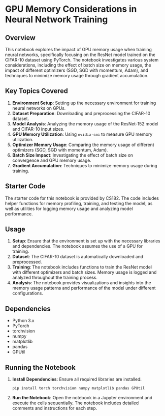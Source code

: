 # GPU Memory Considerations in Neural Network Training

## Overview

This notebook explores the impact of GPU memory usage when training neural networks, specifically focusing on the ResNet model trained on the CIFAR-10 dataset using PyTorch. The notebook investigates various system considerations, including the effect of batch size on memory usage, the impact of different optimizers (SGD, SGD with momentum, Adam), and techniques to minimize memory usage through gradient accumulation.

## Key Topics Covered

1. **Environment Setup**: Setting up the necessary environment for training neural networks on GPUs.
2. **Dataset Preparation**: Downloading and preprocessing the CIFAR-10 dataset.
3. **Model Analysis**: Analyzing the memory usage of the ResNet-152 model and CIFAR-10 input sizes.
4. **GPU Memory Utilization**: Using `nvidia-smi` to measure GPU memory utilization.
5. **Optimizer Memory Usage**: Comparing the memory usage of different optimizers (SGD, SGD with momentum, Adam).
6. **Batch Size Impact**: Investigating the effect of batch size on convergence and GPU memory usage.
7. **Gradient Accumulation**: Techniques to minimize memory usage during training.

## Starter Code

The starter code for this notebook is provided by CS182. The code includes helper functions for memory profiling, training, and testing the model, as well as utilities for logging memory usage and analyzing model performance.

## Usage

1. **Setup**: Ensure that the environment is set up with the necessary libraries and dependencies. The notebook assumes the use of a GPU for training.
2. **Dataset**: The CIFAR-10 dataset is automatically downloaded and preprocessed.
3. **Training**: The notebook includes functions to train the ResNet model with different optimizers and batch sizes. Memory usage is logged and analyzed throughout the training process.
4. **Analysis**: The notebook provides visualizations and insights into the memory usage patterns and performance of the model under different configurations.

## Dependencies

- Python 3.x
- PyTorch
- torchvision
- numpy
- matplotlib
- pandas
- GPUtil

## Running the Notebook

1. **Install Dependencies**: Ensure all required libraries are installed.
   ```bash
   pip install torch torchvision numpy matplotlib pandas GPUtil
   ```
2. **Run the Notebook**: Open the notebook in a Jupyter environment and execute the cells sequentially. The notebook includes detailed comments and instructions for each step.
